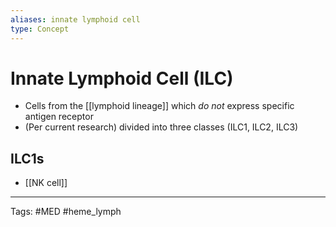 ```yaml
---
aliases: innate lymphoid cell
type: Concept
---
```

# Innate Lymphoid Cell (ILC)

- Cells from the [[lymphoid lineage]] which *do not* express specific antigen receptor
- (Per current research) divided into three classes (ILC1, ILC2, ILC3)

## ILC1s
- [[NK cell]]

---
Tags: #MED #heme_lymph 